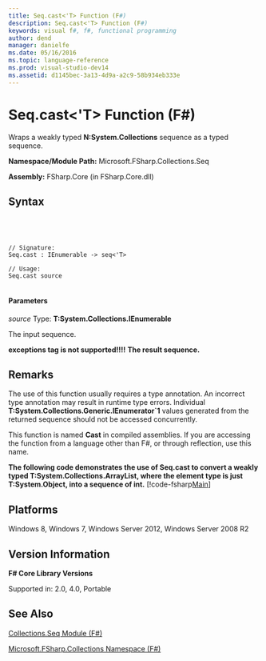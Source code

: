 ```yaml
---
title: Seq.cast<'T> Function (F#)
description: Seq.cast<'T> Function (F#)
keywords: visual f#, f#, functional programming
author: dend
manager: danielfe
ms.date: 05/16/2016
ms.topic: language-reference
ms.prod: visual-studio-dev14
ms.assetid: d1145bec-3a13-4d9a-a2c9-58b934eb333e 
---
```


# Seq.cast<'T> Function (F#)

Wraps a weakly typed **N:System.Collections** sequence as a typed sequence.

**Namespace/Module Path:** Microsoft.FSharp.Collections.Seq

**Assembly:** FSharp.Core (in FSharp.Core.dll)


## Syntax



```




// Signature:
Seq.cast : IEnumerable -> seq<'T>

// Usage:
Seq.cast source


```





#### Parameters
*source*
Type: **T:System.Collections.IEnumerable**


The input sequence.



**exceptions tag is not supported!!!!**
**The result sequence.**
## Remarks
The use of this function usually requires a type annotation. An incorrect type annotation may result in runtime type errors. Individual **T:System.Collections.Generic.IEnumerator&#96;1** values generated from the returned sequence should not be accessed concurrently.

This function is named **Cast** in compiled assemblies. If you are accessing the function from a language other than F#, or through reflection, use this name.

**The following code demonstrates the use of Seq.cast to convert a weakly typed T:System.Collections.ArrayList, where the element type is just T:System.Object, into a sequence of int.**
[!code-fsharp[Main](snippets/fssequences/snippet12.fs)]
## Platforms
Windows 8, Windows 7, Windows Server 2012, Windows Server 2008 R2


## Version Information
**F# Core Library Versions**

Supported in: 2.0, 4.0, Portable




## See Also
[Collections.Seq Module &#40;F&#35;&#41;](Collections.Seq-Module-%5BFSharp%5D.md)

[Microsoft.FSharp.Collections Namespace &#40;F&#35;&#41;](Microsoft.FSharp.Collections-Namespace-%5BFSharp%5D.md)

